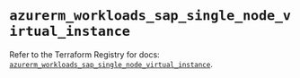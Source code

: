 # `azurerm_workloads_sap_single_node_virtual_instance`

Refer to the Terraform Registry for docs: [`azurerm_workloads_sap_single_node_virtual_instance`](https://registry.terraform.io/providers/hashicorp/azurerm/3.102.0/docs/resources/workloads_sap_single_node_virtual_instance).
